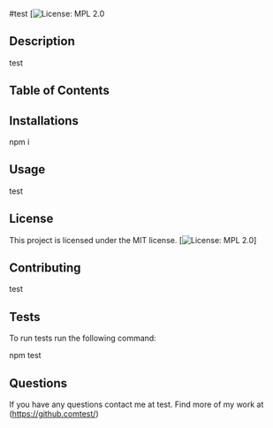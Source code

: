 #test [![License: MPL 2.0](https://img.shields.io/badge/License-MPL%202.0-brightgreen.svg)

## Description
test

## Table of Contents


## Installations
npm i


## Usage
test

## License
This project is licensed under the MIT license.
[![License: MPL 2.0](https://opensource.org/licenses/MPL-2.0)]

## Contributing
test

## Tests
To run tests run the following command:

npm test

## Questions
If you have any questions contact me at test.
Find more of my work at (https://github.comtest/)